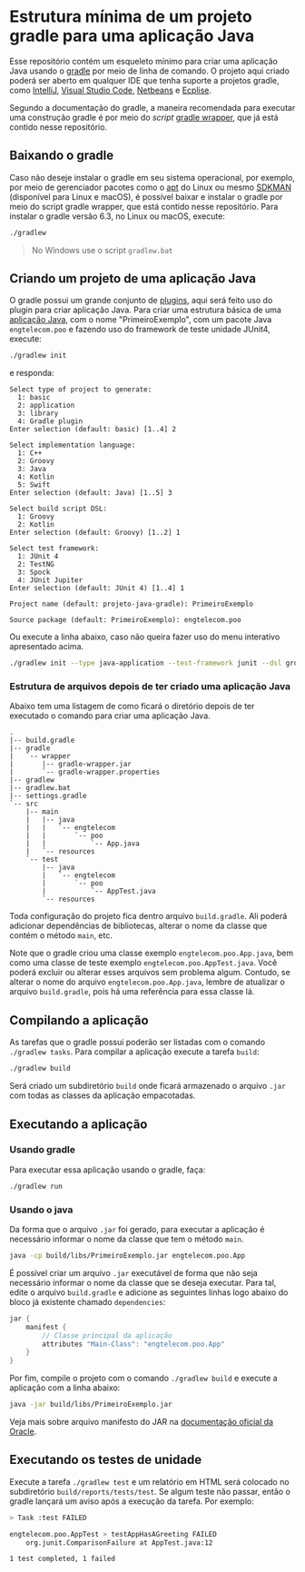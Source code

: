 # Estrutura mínima de um projeto gradle para uma aplicação Java

Esse repositório contém um esqueleto mínimo para criar uma aplicação Java usando o [gradle](https://docs.gradle.org/current/userguide/userguide.html) por meio de linha de comando. O projeto aqui criado poderá ser aberto em qualquer IDE que tenha suporte a projetos gradle, como [IntelliJ](https://www.jetbrains.com/idea/), [Visual Studio Code](https://code.visualstudio.com/docs/languages/java), [Netbeans](https://netbeans.org/) e [Ecplise](http://www.eclipse.org/).

Segundo a documentação do gradle, a maneira recomendada para executar uma construção gradle é por meio do *script* [gradle wrapper](https://docs.gradle.org/current/userguide/gradle_wrapper.html#gradle_wrapper), que já está contido nesse repositório.

## Baixando o gradle

Caso não deseje instalar o gradle em seu sistema operacional, por exemplo, por meio de gerenciador pacotes como o [apt](https://pt.wikipedia.org/wiki/Advanced_Packaging_Tool) do Linux ou mesmo [SDKMAN](https://sdkman.io) (disponível para Linux e macOS), é possível baixar e instalar o gradle por meio do script gradle wrapper, que está contido nesse repositório. 
Para instalar o gradle versão 6.3, no Linux ou macOS, execute: 

```bash
./gradlew
```
> No Windows use o script `gradlew.bat`

## Criando um projeto de uma aplicação Java

O gradle possui um grande conjunto de [plugins](https://plugins.gradle.org/), aqui será feito uso do plugin para criar aplicação Java. Para criar uma estrutura básica de uma [aplicação Java](https://docs.gradle.org/current/userguide/build_init_plugin.html), com o nome "PrimeiroExemplo", com um pacote Java `engtelecom.poo` e fazendo uso do framework de teste unidade JUnit4, execute:

```bash
./gradlew init
```
e responda:
```
Select type of project to generate:
  1: basic
  2: application
  3: library
  4: Gradle plugin
Enter selection (default: basic) [1..4] 2

Select implementation language:
  1: C++
  2: Groovy
  3: Java
  4: Kotlin
  5: Swift
Enter selection (default: Java) [1..5] 3

Select build script DSL:
  1: Groovy
  2: Kotlin
Enter selection (default: Groovy) [1..2] 1

Select test framework:
  1: JUnit 4
  2: TestNG
  3: Spock
  4: JUnit Jupiter
Enter selection (default: JUnit 4) [1..4] 1

Project name (default: projeto-java-gradle): PrimeiroExemplo

Source package (default: PrimeiroExemplo): engtelecom.poo
```

Ou execute a linha abaixo, caso não queira fazer uso do menu interativo apresentado acima.

```bash
./gradlew init --type java-application --test-framework junit --dsl groovy --project-name "PrimeiroExemplo" --package "engtelecom.poo"
```

### Estrutura de arquivos depois de ter criado uma aplicação Java

Abaixo tem uma listagem de como ficará o diretório depois de ter executado o comando para criar uma aplicação Java. 

```
.
|-- build.gradle
|-- gradle
|   `-- wrapper
|       |-- gradle-wrapper.jar
|       `-- gradle-wrapper.properties
|-- gradlew
|-- gradlew.bat
|-- settings.gradle
`-- src
    |-- main
    |   |-- java
    |   |   `-- engtelecom
    |   |       `-- poo
    |   |           `-- App.java
    |   `-- resources
    `-- test
        |-- java
        |   `-- engtelecom
        |       `-- poo
        |           `-- AppTest.java
        `-- resources
```

Toda configuração do projeto fica dentro arquivo `build.gradle`. Ali poderá adicionar dependências de bibliotecas, alterar o nome da classe que contém o método `main`, etc.  

Note que o gradle criou uma classe exemplo `engtelecom.poo.App.java`, bem como uma classe de teste exemplo `engtelecom.poo.AppTest.java`. Você poderá excluir ou alterar esses arquivos sem problema algum. Contudo, se alterar o nome do arquivo `engtelecom.poo.App.java`, lembre de atualizar o arquivo `build.gradle`, pois há uma referência para essa classe lá.

## Compilando a aplicação
As tarefas que o gradle possui poderão ser listadas com o comando `./gradlew tasks`. Para compilar a aplicação execute a tarefa `build`:
```bash
./gradlew build
```
Será criado um subdiretório `build` onde ficará armazenado o arquivo `.jar` com todas as classes da aplicação empacotadas. 

## Executando a aplicação

### Usando gradle
Para executar essa aplicação usando o gradle, faça:
```bash
./gradlew run
```
### Usando o java

Da forma que o arquivo `.jar` foi gerado, para executar a aplicação é necessário informar o nome da classe que tem o método `main`.

```bash
java -cp build/libs/PrimeiroExemplo.jar engtelecom.poo.App
```

É possível criar um arquivo `.jar` executável de forma que não seja necessário informar o nome da classe que se deseja executar. Para tal, edite o arquivo `build.gradle` e adicione as seguintes linhas logo abaixo do bloco já existente chamado `dependencies`:
```groovy
jar {
    manifest {
        // Classe principal da aplicação
        attributes "Main-Class": "engtelecom.poo.App"
    }
}
```
Por fim, compile o projeto com o comando `./gradlew build` e execute a aplicação com a linha abaixo:
```bash
java -jar build/libs/PrimeiroExemplo.jar
```

Veja mais sobre arquivo manifesto do JAR na [documentação oficial da Oracle](https://docs.oracle.com/javase/tutorial/deployment/jar/manifestindex.html).

## Executando os testes de unidade

Execute a tarefa `./gradlew test` e um relatório em HTML será colocado no subdiretório `build/reports/tests/test`. Se algum teste não passar, então o gradle lançará um aviso após a execução da tarefa. Por exemplo:
```bash
> Task :test FAILED

engtelecom.poo.AppTest > testAppHasAGreeting FAILED
    org.junit.ComparisonFailure at AppTest.java:12

1 test completed, 1 failed
```